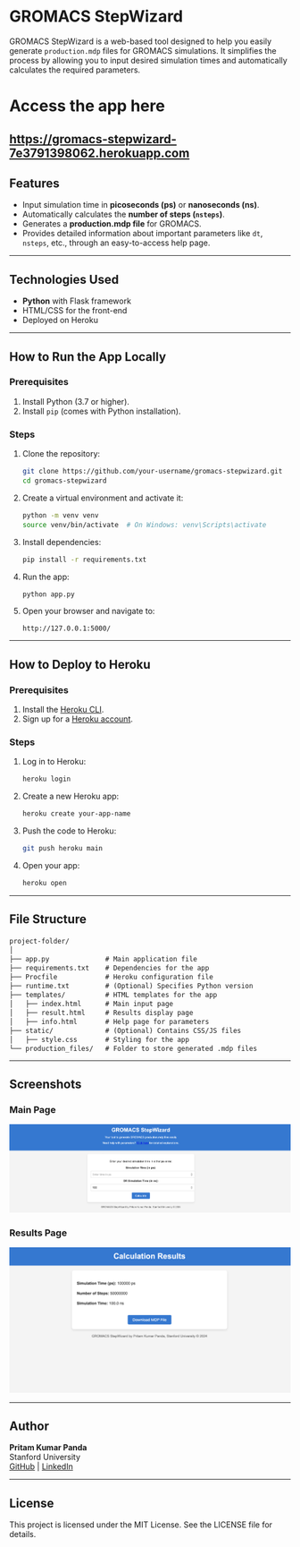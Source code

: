 
# GROMACS StepWizard

GROMACS StepWizard is a web-based tool designed to help you easily generate `production.mdp` files for GROMACS simulations. It simplifies the process by allowing you to input desired simulation times and automatically calculates the required parameters.

# Access the app here
https://gromacs-stepwizard-7e3791398062.herokuapp.com 
---

## Features

- Input simulation time in **picoseconds (ps)** or **nanoseconds (ns)**.
- Automatically calculates the **number of steps (`nsteps`)**.
- Generates a **production.mdp file** for GROMACS.
- Provides detailed information about important parameters like `dt`, `nsteps`, etc., through an easy-to-access help page.

---

## Technologies Used

- **Python** with Flask framework
- HTML/CSS for the front-end
- Deployed on Heroku

---

## How to Run the App Locally

### Prerequisites

1. Install Python (3.7 or higher).
2. Install `pip` (comes with Python installation).

### Steps

1. Clone the repository:
   ```bash
   git clone https://github.com/your-username/gromacs-stepwizard.git
   cd gromacs-stepwizard
   ```

2. Create a virtual environment and activate it:
   ```bash
   python -m venv venv
   source venv/bin/activate  # On Windows: venv\Scripts\activate
   ```

3. Install dependencies:
   ```bash
   pip install -r requirements.txt
   ```

4. Run the app:
   ```bash
   python app.py
   ```

5. Open your browser and navigate to:
   ```
   http://127.0.0.1:5000/
   ```

---

## How to Deploy to Heroku

### Prerequisites

1. Install the [Heroku CLI](https://devcenter.heroku.com/articles/heroku-cli).
2. Sign up for a [Heroku account](https://signup.heroku.com/).

### Steps

1. Log in to Heroku:
   ```bash
   heroku login
   ```

2. Create a new Heroku app:
   ```bash
   heroku create your-app-name
   ```

3. Push the code to Heroku:
   ```bash
   git push heroku main
   ```

4. Open your app:
   ```bash
   heroku open
   ```

---

## File Structure

```
project-folder/
│
├── app.py              # Main application file
├── requirements.txt    # Dependencies for the app
├── Procfile            # Heroku configuration file
├── runtime.txt         # (Optional) Specifies Python version
├── templates/          # HTML templates for the app
│   ├── index.html      # Main input page
│   ├── result.html     # Results display page
│   ├── info.html       # Help page for parameters
├── static/             # (Optional) Contains CSS/JS files
│   ├── style.css       # Styling for the app
└── production_files/   # Folder to store generated .mdp files
```

---

## Screenshots

### Main Page
![Main Page](images/mainpage.png)

### Results Page
![Result Page](images/results.png)

---

## Author

**Pritam Kumar Panda**  
Stanford University  
[GitHub](https://github.com/pritampanda15) | [LinkedIn](https://www.linkedin.com/in/pritam-kumar-panda/)

---

## License

This project is licensed under the MIT License. See the LICENSE file for details.
